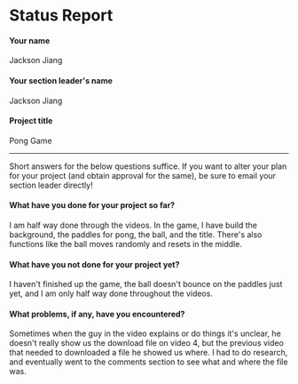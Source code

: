 # Status Report

#### Your name

Jackson Jiang

#### Your section leader's name

Jackson Jiang

#### Project title

Pong Game

***

Short answers for the below questions suffice. If you want to alter your plan for your project (and obtain approval for the same), be sure to email your section leader directly!

#### What have you done for your project so far?

I am half way done through the videos. In the game, I have build the background, the paddles for pong, the ball, and the title. There's also functions like the ball moves randomly and resets in the middle. 

#### What have you not done for your project yet?

I haven't finished up the game, the ball doesn't bounce on the paddles just yet, and I am only half way done throughout the videos. 

#### What problems, if any, have you encountered?

Sometimes when the guy in the video explains or do things it's unclear, he doesn't really show us the download file on video 4, but the previous video that needed to downloaded a file he showed us where. I had to do research, and eventually went to the comments section to see what and where the file was. 

